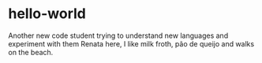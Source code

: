 # hello-world
Another new code student trying to understand new languages and experiment with them
Renata here, I like milk froth, pão de queijo and walks on the beach.
